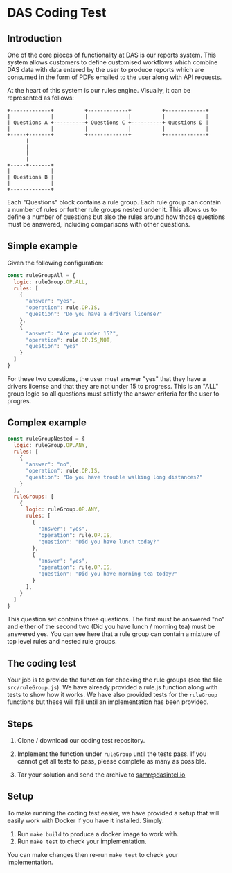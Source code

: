# DAS Coding Test

## Introduction

One of the core pieces of functionality at DAS is our reports system. This system allows customers to define customised workflows which combine DAS data with data entered by the user to produce reports which are consumed in the form of PDFs emailed to the user along with API requests.

At the heart of this system is our rules engine. Visually, it can be represented as follows:

```
+-------------+          +-------------+          +-------------+
|             |          |             |          |             |
| Questions A +----------+ Questions C +----------+ Questions D |
|             |          |             |          |             |
+-----+-------+          +-------------+          +-------------+
      |
      |
      |
      |
+-----+-------+
|             |
| Questions B |
|             |
+-------------+

```

Each "Questions" block contains a rule group. Each rule group can contain a number of rules or further rule groups nested under it. This allows us to define a number of questions but also the rules around how those questions must be answered, including comparisons with other questions.

## Simple example

Given the following configuration:

```javascript
const ruleGroupAll = {
  logic: ruleGroup.OP.ALL,
  rules: [
    {
      "answer": "yes",
      "operation": rule.OP.IS,
      "question": "Do you have a drivers license?"
    },
    {
      "answer": "Are you under 15?",
      "operation": rule.OP.IS_NOT,
      "question": "yes"
    }
  ]
}
```

For these two questions, the user must answer "yes" that they have a drivers license and that they are not under 15 to progress. This is an "ALL" group logic so all questions must satisfy the answer criteria for the user to progres.

## Complex example

```javascript
const ruleGroupNested = {
  logic: ruleGroup.OP.ANY,
  rules: [
    {
      "answer": "no",
      "operation": rule.OP.IS,
      "question": "Do you have trouble walking long distances?"
    }
  ],
  ruleGroups: [
    {
      logic: ruleGroup.OP.ANY,
      rules: [
        {
          "answer": "yes",
          "operation": rule.OP.IS,
          "question": "Did you have lunch today?"
        },
        {
          "answer": "yes",
          "operation": rule.OP.IS,
          "question": "Did you have morning tea today?"
        }
      ],
    }
  ]
}
```

This question set contains three questions. The first must be answered "no" and either of the second two (Did you have lunch / morning tea) must be answered yes. You can see here that a rule group can contain a mixture of top level rules and nested rule groups.

## The coding test

Your job is to provide the function for checking the rule groups (see the file `src/ruleGroup.js`). We have already provided a rule.js function along with tests to show how it works. We have also provided tests for the `ruleGroup` functions but these will fail until an implementation has been provided.

## Steps

1. Clone / download our coding test repository.

2. Implement the function under `ruleGroup` until the tests pass. If you cannot get all tests to pass, please complete as many as possible.

3. Tar your solution and send the archive to samr@dasintel.io

## Setup

To make running the coding test easier, we have provided a setup that will easily work with Docker if you have it installed. Simply:

1. Run `make build` to produce a docker image to work with.
2. Run `make test` to check your implementation.

You can make changes then re-run `make test` to check your implementation.
